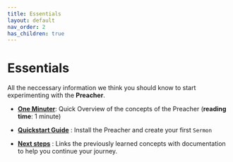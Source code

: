 ```yaml
---
title: Essentials
layout: default
nav_order: 2
has_children: true
---
```


# Essentials
All the neccessary information we think you should know to start experimenting with the **Preacher**.

* **[One Minuter](one-minuter.html)**: Quick Overview of the concepts of the Preacher (**reading time**: 1 minute)

* **[Quickstart Guide](quickstart.html)** : Install the Preacher and create your first `Sermon`

* **[Next steps](next-steps.html)** : 
Links the previously learned concepts with documentation to help you continue your journey.